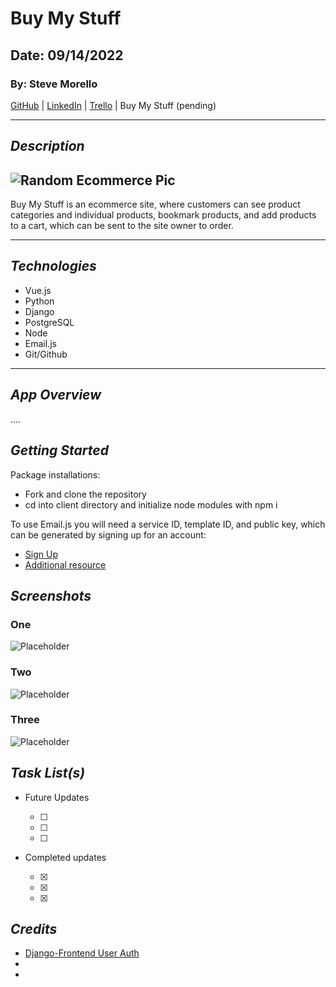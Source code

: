 # Buy My Stuff

## Date: 09/14/2022

### By: Steve Morello

[GitHub](https://github.com/scubastove4) | [LinkedIn](https://www.linkedin.com/in/stephen-morello/) | [Trello](https://trello.com/b/ts1aBqm9/buy-my-stuff) | Buy My Stuff (pending)

---

## **_Description_**

## ![Random Ecommerce Pic](https://external-content.duckduckgo.com/iu/?u=https%3A%2F%2Fdigitalmediathoughts.com%2Fwp-content%2Fuploads%2F2018%2F12%2F2c8204e52f9d637c7f7910c03e1e36fb-1024x631.jpeg&f=1&nofb=1)

Buy My Stuff is an ecommerce site, where customers can see product categories and individual products, bookmark products, and add products to a cart, which can be sent to the site owner to order.

---

## **_Technologies_**

- Vue.js
- Python
- Django
- PostgreSQL
- Node
- Email.js
- Git/Github

---

## **_App Overview_**

....

## **_Getting Started_**

Package installations:

- Fork and clone the repository
- cd into client directory and initialize node modules with npm i

To use Email.js you will need a service ID, template ID, and public key, which can be generated by signing up for an account:

- [Sign Up](https://dashboard.emailjs.com/sign-up)
- [Additional resource](https://mailtrap.io/blog/react-send-email/)

## **_Screenshots_**

### One

![Placeholder]()

### Two

![Placeholder]()

### Three

![Placeholder]()

## **_Task List(s)_**

- Future Updates

  - [ ]
  - [ ]
  - [ ]

- Completed updates

  - [x]
  - [x]
  - [x]

## **_Credits_**

- [Django-Frontend User Auth](https://sushil-kamble.medium.com/django-rest-framework-react-authentication-workflow-2022-part-1-a21f22b3f358)
-
-
